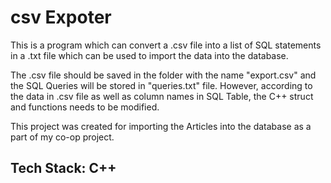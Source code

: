 # csv Expoter

This is a program which can convert a .csv file into a list of SQL statements in a .txt file which can be used to import the data into the database.

The .csv file should be saved in the folder with the name "export.csv" and the SQL Queries will be stored in "queries.txt" file. However, according to the data in .csv file as well as column names in SQL Table, the C++ struct and functions needs to be modified.

This project was created for importing the Articles into the database as a part of my co-op project.

## Tech Stack: C++
